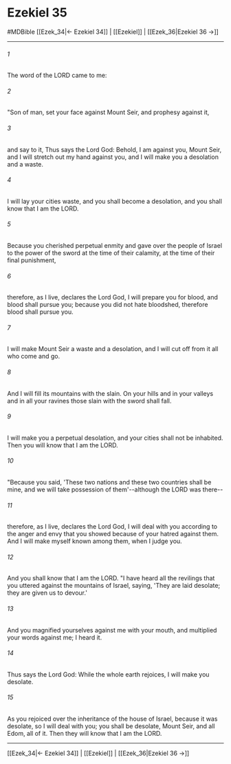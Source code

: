 # Ezekiel 35
#MDBible
[[Ezek_34|← Ezekiel 34]] | [[Ezekiel]] | [[Ezek_36|Ezekiel 36 →]]

***

###### 1 

The word of the LORD came to me: 

###### 2 

"Son of man, set your face against Mount Seir, and prophesy against it, 

###### 3 

and say to it, Thus says the Lord God: Behold, I am against you, Mount Seir, and I will stretch out my hand against you, and I will make you a desolation and a waste. 

###### 4 

I will lay your cities waste, and you shall become a desolation, and you shall know that I am the LORD. 

###### 5 

Because you cherished perpetual enmity and gave over the people of Israel to the power of the sword at the time of their calamity, at the time of their final punishment, 

###### 6 

therefore, as I live, declares the Lord God, I will prepare you for blood, and blood shall pursue you; because you did not hate bloodshed, therefore blood shall pursue you. 

###### 7 

I will make Mount Seir a waste and a desolation, and I will cut off from it all who come and go. 

###### 8 

And I will fill its mountains with the slain. On your hills and in your valleys and in all your ravines those slain with the sword shall fall. 

###### 9 

I will make you a perpetual desolation, and your cities shall not be inhabited. Then you will know that I am the LORD. 

###### 10 

"Because you said, 'These two nations and these two countries shall be mine, and we will take possession of them'--although the LORD was there-- 

###### 11 

therefore, as I live, declares the Lord God, I will deal with you according to the anger and envy that you showed because of your hatred against them. And I will make myself known among them, when I judge you. 

###### 12 

And you shall know that I am the LORD. "I have heard all the revilings that you uttered against the mountains of Israel, saying, 'They are laid desolate; they are given us to devour.' 

###### 13 

And you magnified yourselves against me with your mouth, and multiplied your words against me; I heard it. 

###### 14 

Thus says the Lord God: While the whole earth rejoices, I will make you desolate. 

###### 15 

As you rejoiced over the inheritance of the house of Israel, because it was desolate, so I will deal with you; you shall be desolate, Mount Seir, and all Edom, all of it. Then they will know that I am the LORD. 

***

[[Ezek_34|← Ezekiel 34]] | [[Ezekiel]] | [[Ezek_36|Ezekiel 36 →]]
